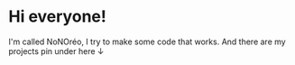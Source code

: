 # Hi everyone!

I'm called NoNOréo, I try to make some code that works.
And there are my projects pin under here ↓

